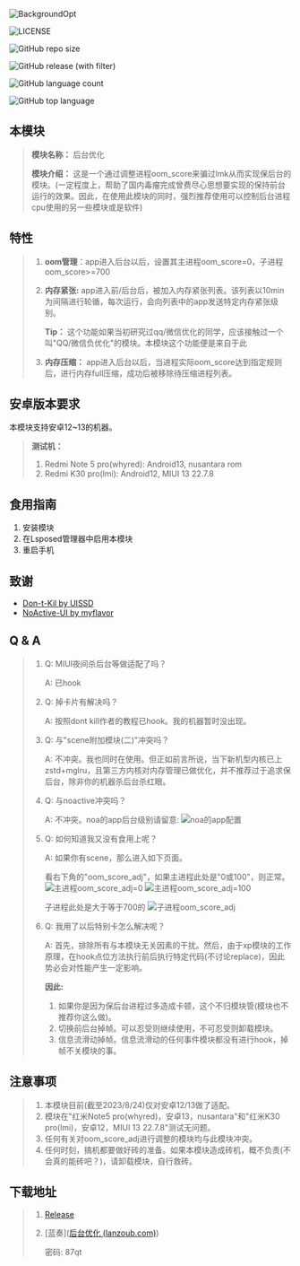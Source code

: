 ![BackgroundOpt](https://socialify.git.ci/XingC123/BackgroundOpt/image?description=1&language=1&name=1&owner=1&theme=Light)



![LICENSE](https://img.shields.io/github/license/XingC123/BackgroundOpt)

![GitHub repo size](https://img.shields.io/github/repo-size/XingC123/BackgroundOpt)

![GitHub release (with filter)](https://img.shields.io/github/v/release/XingC123/BackgroundOpt)

![GitHub language count](https://img.shields.io/github/languages/count/XingC123/BackgroundOpt)

![GitHub top language](https://img.shields.io/github/languages/top/XingC123/BackgroundOpt)



## 本模块

> **模块名称：** 后台优化
>
> **模块介绍：** 这是一个通过调整进程oom_score来骗过lmk从而实现保后台的模块。(一定程度上，帮助了国内毒瘤完成曾费尽心思想要实现的保持前台运行的效果。因此，在使用此模块的同时，强烈推荐使用可以控制后台进程cpu使用的另一些模块或是软件)



## 特性

> 1. **oom管理**：app进入后台以后，设置其主进程oom_score=0，子进程oom_score>=700
>
> 2. **内存紧张:** app进入前/后台后，被加入内存紧张列表。该列表以10min为间隔进行轮循，每次运行，会向列表中的app发送特定内存紧张级别。
>
>    **Tip：** 这个功能如果当初研究过qq/微信优化的同学，应该接触过一个叫"QQ/微信负优化"的模块。本模块这个功能便是来自于此
>
> 3. **内存压缩：** app进入后台以后，当进程实际oom_score达到指定规则后，进行内存full压缩，成功后被移除待压缩进程列表。



## 安卓版本要求

本模块支持安卓12~13的机器。

> **测试机：**
>
> 1. Redmi Note 5 pro(whyred): Android13, nusantara rom
> 2. Redmi K30 pro(lmi): Android12, MIUI 13 22.7.8



## 食用指南

1. 安装模块
2. 在Lsposed管理器中启用本模块
3. 重启手机



## 致谢

- [Don-t-Kil by UISSD](https://github.com/UISSD/Don-t-Kill)
- [NoActive-UI by myflavor](https://github.com/myflavor/NoActive-UI)



## Q & A

> 1. Q: MIUI夜间杀后台等做适配了吗？
>
>    A: 已hook
>
> 2. Q: 掉卡片有解决吗？
>
>    A: 按照dont kill作者的教程已hook。我的机器暂时没出现。
>
> 3. Q: 与"scene附加模块(二)"冲突吗？
>
>    A: 不冲突。我也同时在使用。但正如前言所说，当下新机型内核已上zstd+mglru，且第三方内核对内存管理已做优化，并不推荐过于追求保后台，除非你的机器杀后台杀红眼。
>
> 4. Q: 与noactive冲突吗？
>
>    A: 不冲突。noa的app后台级别请留意: 
>![noa的app配置](https://github.com/XingC123/BackgroundOpt/assets/59412916/7720379b-14c5-4825-8ff1-e6d58c309603)
>
> 5. Q: 如何知道我又没有食用上呢？
>
>    A: 如果你有scene，那么进入如下页面。
>
>    看右下角的"oom_score_adj"，如果主进程此处是"0或100"，则正常。
>![主进程oom_score_adj=0](https://github.com/XingC123/BackgroundOpt/assets/59412916/a7fe42fa-d510-4c8c-b07e-fb6d4865a068)
>![主进程oom_score_adj=100](https://github.com/XingC123/BackgroundOpt/assets/59412916/ee2904bc-228f-4178-9f73-64b6f6b55efe)
>
>    子进程此处是大于等于700的
>![子进程oom_score_adj](https://github.com/XingC123/BackgroundOpt/assets/59412916/6e33d5eb-f755-447f-b68b-bf8b2048640d)
>
> 6. Q: 我用了以后特别卡怎么解决呢？
>
>    A: 首先，排除所有与本模块无关因素的干扰。然后，由于xp模块的工作原理，在hook点位方法执行前后执行特定代码(不讨论replace)，因此势必会对性能产生一定影响。
>
>    **因此:** 
>
>    1. 如果你是因为保后台进程过多造成卡顿，这个不归模块管(模块也不推荐你这么做)。
>    2. 切换前后台掉帧。可以忍受则继续使用，不可忍受则卸载模块。
>    3. 信息流滑动掉帧。信息流滑动的任何事件模块都没有进行hook，掉帧不关模块的事。



## 注意事项

> 1. 本模块目前(截至2023/8/24)仅对安卓12/13做了适配。
> 2. 模块在"红米Note5 pro(whyred)，安卓13，nusantara"和"红米K30 pro(lmi)，安卓12，MIUI 13 22.7.8"测试无问题。
> 3. 任何有关对oom_score_adj进行调整的模块均与此模块冲突。
> 4. 任何时刻，搞机都要做好砖的准备。如果本模块造成砖机，概不负责(不会真的能砖吧？)，请卸载模块，自行救砖。



## 下载地址

> 1. [Release](https://github.com/XingC123/BackgroundOpt/releases)
>
> 2. [蓝奏]([后台优化 (lanzoub.com)](https://wwok.lanzoub.com/b0fb3n5cf))
>
>    密码: 87qt
